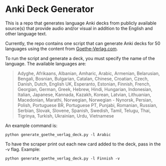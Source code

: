 # Anki Deck Generator

This is a repo that generates language Anki decks from publicly available source(s) that provide audio and/or visual in addition to the English and other language text.

Currently, the repo contains one script that can generate Anki decks for 50 languages using the content from [Goethe-Verlag.com](https://www.goethe-verlag.com/book2/EM/).

To run the script and generate a deck, you must specify the name of the language. The available languages are:

> Adyghe, Afrikaans, Albanian, Amharic, Arabic, Armenian, Belarusian, Bengali, Bosnian, Bulgarian, Catalan, Chinese, Croatian, Czech, Danish, Dutch, English UK, Esperanto, Estonian, Finnish, French, Georgian, German, Greek, Hebrew, Hindi, Hungarian, Indonesian, Italian, Japanese, Kannada, Kazakh, Korean, Latvian, Lithuanian, Macedonian, Marathi, Norwegian, Norwegian - Nynorsk, Persian, Polish, Portuguese BR, Portuguese PT, Punjabi, Romanian, Russian, Serbian, Slovak, Slovene, Spanish, Swedish, Tamil, Telugu, Thai, Tigrinya, Turkish, Ukrainian, Urdu, Vietnamese

An example command is:

    python generate_goethe_verlag_deck.py -l Arabic

To have the scraper print out each new card added to the deck, pass in the -v flag. Example:

    python generate_goethe_verlag_deck.py -l Finnish -v
